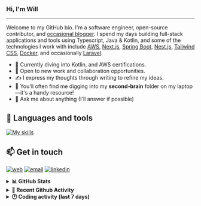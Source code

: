 ### Hi, I'm Will

---

Welcome to my GitHub bio. I'm a software engineer, open-source contributor, and [occasional blogger][blog]. I spend my days building full-stack applications and tools using Typescript, Java & Kotlin, and some of the technologies I work with include [AWS](https://aws.amazon.com/fr/), [Next.js](https://nextjs.org/), [Spring Boot](https://spring.io/projects/spring-boot), [Nest.js](https://nestjs.com/), [Tailwind CSS](https://github.com/tailwindlabs/tailwindcss), [Docker](https://www.docker.com/), and occasionally [Laravel](https://laravel.com/).

- 🔭 Currently diving into Kotlin, and AWS certifications.
- 👯 Open to new work and collaboration opportunities.
- ✍️ I express my thoughts through writing to refine my ideas.
- 🧠 You'll often find me digging into my **second-brain** folder on my laptop—it's a handy resource!
- 💬 Ask me about anything (I'll answer if possible)

## 🎨 Languages and tools

[![My skills](https://skillicons.dev/icons?i=typescript,js,nodejs,nest,java,kotlin,spring,python,fastapi,django,aws,docker,vscode,idea,tailwind&perline=15)](https://wilfriedago.dev/about#skills)

## 📫 Get in touch
[![web](https://img.shields.io/badge/WEBSITE-12100E?logo=google-earth&color=282A36)][website]
[![email](https://img.shields.io/badge/MAIL-12100E?logo=mailgun&color=282A36)][mail]
[![linkedin](https://img.shields.io/badge/LINKEDIN-12100E?logo=linkedin&color=282A36)][linkedin]


<details>
  <summary><b>📊 GitHub Stats</b></summary>
	<br/>
	<p align="left">
		<img width="49.5%" src="https://github-readme-stats.vercel.app/api?username=wilfriedago&show_icons=true&count_private=true&title_color=10b981&icon_color=10b981&theme=react&hide_border=true" />
		<img width="49.5%" src="https://streak-stats.demolab.com/?user=wilfriedago&hide_border=true&theme=react&ring=10b981&fire=fff&currStreakNum=fff&sideLabels=10b981&currStreakLabel=10b981&sideNums=fff" />
	</p>
</details>

<details>
  <summary><b>📅 Recent Github Activity</b></summary>
	<br>

<!--RECENT_ACTIVITY:last_update-->
Last Updated: Tuesday, October 14th, 2025, 4:19:21 AM
<!--RECENT_ACTIVITY:last_update_end-->

<!--RECENT_ACTIVITY:start-->
1. ⭐ Starred [skydoves/Pokedex](https://github.com/skydoves/Pokedex)<br>
2. 🔱 Forked [wilfriedago/cconfetti](https://github.com/wilfriedago/cconfetti) from [joreilly/Confetti](https://github.com/joreilly/Confetti)<br>
3. ⭐ Starred [joreilly/Confetti](https://github.com/joreilly/Confetti)<br>
4. 🔱 Forked [wilfriedago/fineract-apps](https://github.com/wilfriedago/fineract-apps) from [ADORSYS-GIS/fineract-apps](https://github.com/ADORSYS-GIS/fineract-apps)<br>
5. ⭐ Starred [reshaped-ui/reshaped](https://github.com/reshaped-ui/reshaped)<br>
<!--RECENT_ACTIVITY:end-->
</details>

<details>
  <summary><b>🕐 Coding activity (last 7 days)</b></summary>
	<br>

<!--START_SECTION:waka-->

```python
Total Time: 39 hrs 56 mins

HTML                       9 hrs 22 mins   █████▓░░░░░░░░░░░░░░░░░░░   22.84 %
Java                       5 hrs 55 mins   ███▓░░░░░░░░░░░░░░░░░░░░░   14.42 %
TypeScript                 4 hrs 26 mins   ██▓░░░░░░░░░░░░░░░░░░░░░░   10.81 %
SCSS                       4 hrs 9 mins    ██▓░░░░░░░░░░░░░░░░░░░░░░   10.14 %
Python                     1 hr 39 mins    █░░░░░░░░░░░░░░░░░░░░░░░░   04.03 %
Fluent                     1 hr 30 mins    █░░░░░░░░░░░░░░░░░░░░░░░░   03.69 %
Other                      1 hr 7 mins     ▓░░░░░░░░░░░░░░░░░░░░░░░░   02.76 %
```

<!--END_SECTION:waka-->
</details>

[website]: https://wilfriedago.me
[linkedin]: https://linkedin.com/in/wilfriedago
[blog]: https://wilfriedago.me/blog
[mail]: mailto:hello@wilfriedago.me
